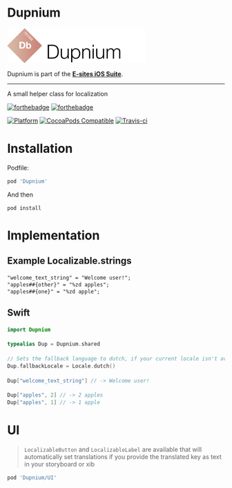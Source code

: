 # Dupnium

![Dupnium](Assets/logo.png)

Dupnium is part of the **[E-sites iOS Suite](https://github.com/e-sites/iOS-Suite)**.

---

A small helper class for localization

[![forthebadge](http://forthebadge.com/images/badges/made-with-swift.svg)](http://forthebadge.com) [![forthebadge](http://forthebadge.com/images/badges/built-with-swag.svg)](http://forthebadge.com)

[![Platform](https://img.shields.io/cocoapods/p/Dupnium.svg?style=flat)](http://cocoadocs.org/docsets/Dupnium)
[![CocoaPods Compatible](https://img.shields.io/cocoapods/v/Dupnium.svg)](http://cocoadocs.org/docsets/Dupnium)
[![Travis-ci](https://travis-ci.com/e-sites/Dupnium.svg?branch=master)](https://travis-ci.com/e-sites/Dupnium)


# Installation

Podfile:

```ruby
pod 'Dupnium'
```

And then

```
pod install
```

# Implementation

## Example Localizable.strings

```
"welcome_text_string" = "Welcome user!";
"apples##{other}" = "%zd apples";
"apples##{one}" = "%zd apple";
```

## Swift

```swift
import Dupnium

typealias Dup = Dupnium.shared

// Sets the fallback language to dutch, if your current locale isn't available
Dup.fallbackLocale = Locale.dutch() 

Dup["welcome_text_string"] // -> Welcome user!

Dup["apples", 2] // -> 2 apples
Dup["apples", 1] // -> 1 apple
```

# UI

> `LocalizableButton` and `LocalizableLabel` are available that will automatically set translations if you provide the translated key as text in your storyboard or xib

```ruby
pod 'Dupnium/UI'
```
